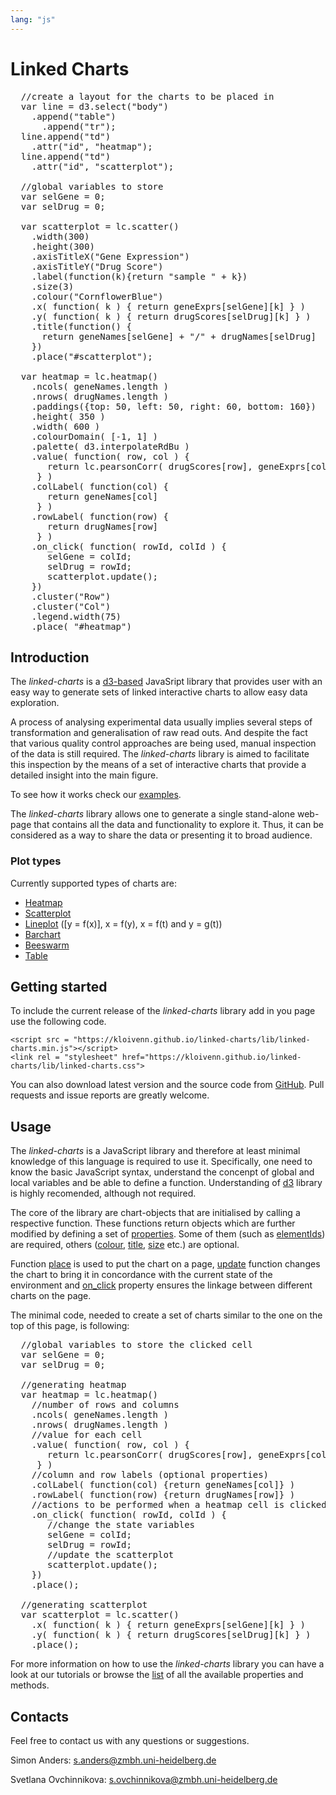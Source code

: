 ```yaml
---
lang: "js"
---
```


Linked Charts
=============

<pre class="tiy" showCode="false"
  tiy-preload="../src/linked-charts.min.js;../src/data/inputdata_simple.js;../src/linked-charts.css"
  width="1100" height="400" 
  subscr="Here is a simple example of linked charts. Heatmap shows correlations between gene 
          expression and drug response for 52 samples from patients with acute myeloid leukaemia (AML).
          Scatterplot shows individual values of logarithmised read counts and drug scores for all the
          samples. Feel free to explore basic functionality of the charts by clicking on their elements.">
  //create a layout for the charts to be placed in
  var line = d3.select("body")
    .append("table")
      .append("tr");
  line.append("td")
    .attr("id", "heatmap");
  line.append("td")
    .attr("id", "scatterplot");

  //global variables to store 
  var selGene = 0;                                               
  var selDrug = 0;

  var scatterplot = lc.scatter()
    .width(300)
    .height(300)
    .axisTitleX("Gene Expression")
    .axisTitleY("Drug Score")
    .label(function(k){return "sample " + k})
    .size(3)
    .colour("CornflowerBlue")
    .x( function( k ) { return geneExprs[selGene][k] } )
    .y( function( k ) { return drugScores[selDrug][k] } )
    .title(function() { 
      return geneNames[selGene] + "/" + drugNames[selDrug]
    })
    .place("#scatterplot");

  var heatmap = lc.heatmap()
    .ncols( geneNames.length )
    .nrows( drugNames.length )
    .paddings({top: 50, left: 50, right: 60, bottom: 160})
    .height( 350 )
    .width( 600 )
    .colourDomain( [-1, 1] )
    .palette( d3.interpolateRdBu )
    .value( function( row, col ) {  
       return lc.pearsonCorr( drugScores[row], geneExprs[col] ) 
     } )
    .colLabel( function(col) { 
       return geneNames[col] 
     } )
    .rowLabel( function(row) { 
       return drugNames[row] 
     } )
    .on_click( function( rowId, colId ) {
       selGene = colId;
       selDrug = rowId;
       scatterplot.update();
    })
    .cluster("Row")
    .cluster("Col")
    .legend.width(75)
    .place( "#heatmap")
</pre>

## Introduction

The _linked-charts_ is a [d3-based](https://d3js.org/) JavaSript library that 
provides user with an easy way to generate sets of linked interactive charts to allow
easy data exploration.

A process of analysing experimental data usually implies several steps of 
transformation and generalisation of raw read outs. And despite the fact 
that various quality control approaches are being used, manual inspection of the
data is still required. The _linked-charts_ library is aimed to facilitate this 
inspection by the means of a set of interactive charts that provide a detailed insight
into the main figure. 

To see how it works check our [examples](../examples/simpleExample.html).

The _linked-charts_ library allows one to generate a single stand-alone web-page
that contains all the data and functionality to explore it. Thus, it can be considered as
a way to share the data or presenting it to broad audience.

### Plot types

Currently supported types of charts are:

*   [Heatmap](../types/heatmap.html)
*   [Scatterplot](../types/scatter.html)
*   [Lineplot](../types/lines.html) ([y = f(x)], x = f(y), x = f(t) and y = g(t))
*   [Barchart](../types/barchart.html)
*   [Beeswarm](../types/beeswarm.html)
*   [Table](../types/table.html)

## Getting started

To include the current release of the _linked-charts_ library add in you page use the following code.
```
<script src = "https://kloivenn.github.io/linked-charts/lib/linked-charts.min.js"></script>
<link rel = "stylesheet" href="https://kloivenn.github.io/linked-charts/lib/linked-charts.css">
```
You can also download latest version and the source code from [GitHub](https://github.com/anders-biostat/linked-charts).
Pull requests and issue reports are greatly welcome.

## Usage

The _linked-charts_ is a JavaScript library and therefore at least minimal knowledge of this
language is required to use it. Specifically, one need to know the basic JavaScript syntax, 
understand the concenpt of global and local variables and be able to define a function.
Understanding of [d3](https://d3js.org/) library is highly recomended, although not required.

The core of the library are chart-objects that are initialised by calling a respective function.
These functions return objects which are further modified by defining a set of [properties](tutorials). 
Some of them (such as [elementIds](layer)) are required, others ([colour](), [title](), [size]() etc.) are optional.

Function [place](chart) is used to put the chart on a page, [update](chart) function changes the chart to 
bring it in concordance with the current state of the environment and [on_click](layer) property ensures the
linkage between different charts on the page.

The minimal code, needed to create a set of charts similar to the one on the top of this page, is following:
<pre class="tiy" loadOnStart="true" fitHeight="true" width="100%"
  tiy-preload="../src/linked-charts.min.js;../src/data/inputdata_simple.js;../src/linked-charts.css"
  subscr="Minimal code to generate two linked charts.">
  //global variables to store the clicked cell
  var selGene = 0;
  var selDrug = 0;

  //generating heatmap
  var heatmap = lc.heatmap()
    //number of rows and columns
    .ncols( geneNames.length )
    .nrows( drugNames.length )
    //value for each cell
    .value( function( row, col ) {  
       return lc.pearsonCorr( drugScores[row], geneExprs[col] ) 
     } )
    //column and row labels (optional properties)
    .colLabel( function(col) {return geneNames[col]} )
    .rowLabel( function(row) {return drugNames[row]} )
    //actions to be performed when a heatmap cell is clicked
    .on_click( function( rowId, colId ) {
       //change the state variables
       selGene = colId;
       selDrug = rowId;
       //update the scatterplot
       scatterplot.update();
    })
    .place();

  //generating scatterplot
  var scatterplot = lc.scatter()
    .x( function( k ) { return geneExprs[selGene][k] } )
    .y( function( k ) { return drugScores[selDrug][k] } )
    .place();
</pre>

For more information on how to use the _linked-charts_ library you can have
a look at our tutorials or browse the [list](api.html) of all the available properties
and methods.

## Contacts
Feel free to contact us with any questions or suggestions.

Simon Anders: [s.anders@zmbh.uni-heidelberg.de](mailto:s.anders@zmbh.uni-heidelberg.de)

Svetlana Ovchinnikova: [s.ovchinnikova@zmbh.uni-heidelberg.de](mailto:s.ovchinnikova@zmbh.uni-heidelberg.de)